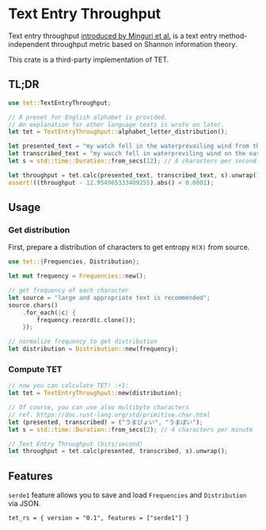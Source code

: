 # Text Entry Throughput
Text entry throughput [introduced by Minguri et al.](https://dl.acm.org/doi/fullHtml/10.1145/3290605.3300866)
is a text entry method-independent throughput metric based on Shannon information theory.

This crate is a third-party implementation of TET.

## TL;DR
```rust
use tet::TextEntryThroughput;

// A preset for English alphabet is provided.
// An explanation for other language texts is wrote on later.
let tet = TextEntryThroughput::alphabet_letter_distribution();

let presented_text = "my watch fell in the waterprevailing wind from the east";
let transcribed_text = "my wacch fell in waterpreviling wind on the east";
let s = std::time::Duration::from_secs(12); // 4 characters per second

let throughput = tet.calc(presented_text, transcribed_text, s).unwrap();
assert!((throughput - 12.954965333409255).abs() < 0.0001);
```

## Usage
### Get distribution
First, prepare a distribution of characters to get entropy `H(X)` from source.
```rust
use tet::{Frequencies, Distribution};

let mut frequency = Frequencies::new();

// get frequency of each character
let source = "large and appropriate text is recommended";
source.chars()
    .for_each(|c| {
        frequency.record(c.clone());
    });

// normalize frequency to get distribution
let distribution = Distribution::new(frequency);
```

### Compute TET
```rust
// now you can calculate TET! :+1:
let tet = TextEntryThroughput::new(distribution);

// Of course, you can use also multibyte characters
// ref. https://doc.rust-lang.org/std/primitive.char.html
let (presented, transcribed) = ("うまぴょい", "うまぽい");
let s = std::time::Duration::from_secs(2); // 4 characters per minute

// Text Entry Throughput (bits/second)
let throughput = tet.calc(presented, transcribed, s).unwrap();
```

## Features
`serde1` feature allows you to save and load `Frequencies`
and `Distribution` via JSON.
```toml: Cargo.toml
tet_rs = { version = "0.1", features = ["serde1"] }
```